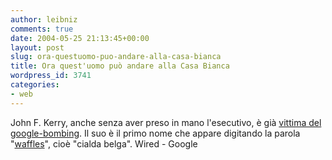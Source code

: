 ```yaml
---
author: leibniz
comments: true
date: 2004-05-25 21:13:45+00:00
layout: post
slug: ora-questuomo-puo-andare-alla-casa-bianca
title: Ora quest'uomo può andare alla Casa Bianca
wordpress_id: 3741
categories:
- web
---
```


John F. Kerry, anche senza aver preso in mano l'esecutivo, è già [vittima del google-bombing](http://www.wired.com/news/politics/0,1283,63557,00.html?tw=rss.TOP). Il suo è il primo nome che appare digitando la parola "[waffles](http://www.google.com/search?hl=en&ie=ISO-8859-1&q=waffles)", cioè "cialda belga".
Wired - Google
